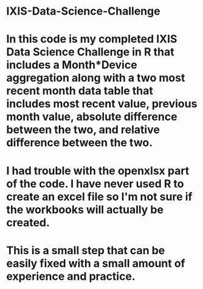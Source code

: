 # IXIS-Data-Science-Challenge

# In this code is my completed IXIS Data Science Challenge in R that includes a Month*Device aggregation along with a two most recent month data table that includes most recent value, previous month value, absolute difference between the two, and relative difference between the two. 
# I had trouble with the openxlsx part of the code. I have never used R to create an excel file so I'm not sure if the workbooks will actually be created.
# This is a small step that can be easily fixed with a small amount of experience and practice. 
